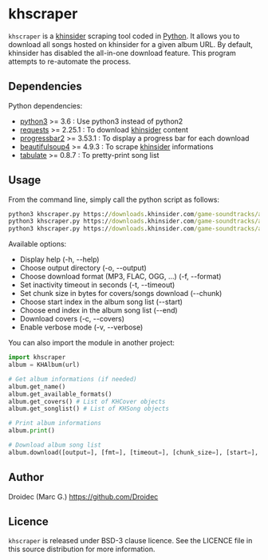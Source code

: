 # khscraper

`khscraper` is a [khinsider](http://downloads.khinsider.com/) scraping tool coded in [Python](https://www.python.org/).
It allows you to download all songs hosted on khinsider for a given album URL.
By default, khinsider has disabled the all-in-one download feature. This program attempts to re-automate the process.

## Dependencies

Python dependencies:

- [python3](https://www.python.org/) >= 3.6 : Use python3 instead of python2
- [requests](https://pypi.org/project/requests/) >= 2.25.1 : To download [khinsider](http://downloads.khinsider.com/) content
- [progressbar2](https://pypi.org/project/progressbar2/) >= 3.53.1 : To display a progress bar for each download
- [beautifulsoup4](https://pypi.org/project/beautifulsoup4/) >= 4.9.3 : To scrape [khinsider](http://downloads.khinsider.com/) informations
- [tabulate](https://pypi.org/project/tabulate/) >= 0.8.7 : To pretty-print song list

## Usage

From the command line, simply call the python script as follows:

```cmd
python3 khscraper.py https://downloads.khinsider.com/game-soundtracks/album/amnesia
python3 khscraper.py https://downloads.khinsider.com/game-soundtracks/album/hitman-2-soundtrack
python3 khscraper.py https://downloads.khinsider.com/game-soundtracks/album/kingdom-hearts-ii-ost
```

Available options:
- Display help (-h, --help)
- Choose output directory (-o, --output)
- Choose download format (MP3, FLAC, OGG, ...) (-f, --format)
- Set inactivity timeout in seconds (-t, --timeout)
- Set chunk size in bytes for covers/songs download (--chunk)
- Choose start index in the album song list (--start)
- Choose end index in the album song list (--end)
- Download covers (-c, --covers)
- Enable verbose mode (-v, --verbose)

You can also import the module in another project:

```python
import khscraper
album = KHAlbum(url)

# Get album informations (if needed)
album.get_name()
album.get_available_formats()
album.get_covers() # List of KHCover objects
album.get_songlist() # List of KHSong objects

# Print album informations
album.print()

# Download album song list
album.download([output=], [fmt=], [timeout=], [chunk_size=], [start=], [end=], [dlcovers=], [verbose=])
```

## Author

Droidec (Marc G.) <https://github.com/Droidec>

## Licence

`khscraper` is released under BSD-3 clause licence. See the LICENCE file in this source distribution for more information.

